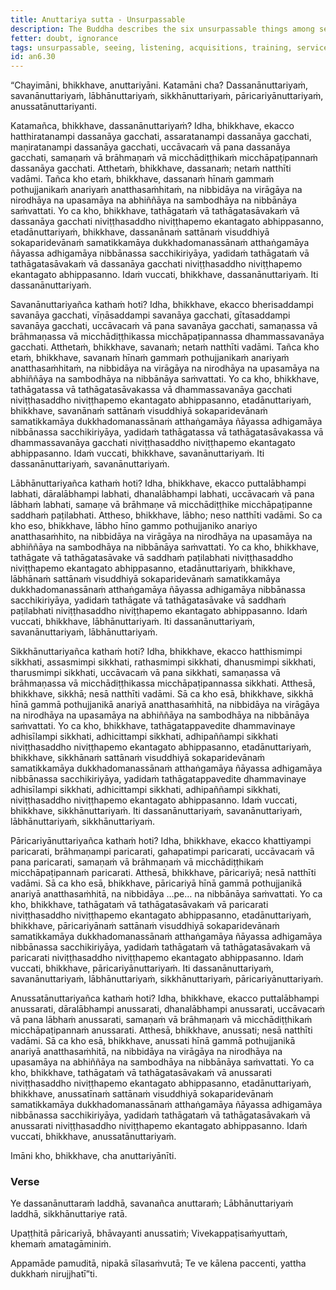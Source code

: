 ```yaml
---
title: Anuttariya sutta - Unsurpassable
description: The Buddha describes the six unsurpassable things among seeing, listening, acquisitions, training, service, and recollection.
fetter: doubt, ignorance
tags: unsurpassable, seeing, listening, acquisitions, training, service, recollection, disenchantment, fading of desire, gradual ending, tranquility, direct knowing, full awakening, Nibbāna, an, an6
id: an6.30
---
```


“Chayimāni, bhikkhave, anuttariyāni. Katamāni cha? Dassanānuttariyaṁ, savanānuttariyaṁ, lābhānuttariyaṁ, sikkhānuttariyaṁ, pāricariyānuttariyaṁ, anussatānuttariyanti.

Katamañca, bhikkhave, dassanānuttariyaṁ? Idha, bhikkhave, ekacco hatthiratanampi dassanāya gacchati, assaratanampi dassanāya gacchati, maṇiratanampi dassanāya gacchati, uccāvacaṁ vā pana dassanāya gacchati, samaṇaṁ vā brāhmaṇaṁ vā micchādiṭṭhikaṁ micchāpaṭipannaṁ dassanāya gacchati. Atthetaṁ, bhikkhave, dassanaṁ; netaṁ natthīti vadāmi. Tañca kho etaṁ, bhikkhave, dassanaṁ hīnaṁ gammaṁ pothujjanikaṁ anariyaṁ anatthasaṁhitaṁ, na nibbidāya na virāgāya na nirodhāya na upasamāya na abhiññāya na sambodhāya na nibbānāya saṁvattati. Yo ca kho, bhikkhave, tathāgataṁ vā tathāgatasāvakaṁ vā dassanāya gacchati niviṭṭhasaddho niviṭṭhapemo ekantagato abhippasanno, etadānuttariyaṁ, bhikkhave, dassanānaṁ sattānaṁ visuddhiyā sokaparidevānaṁ samatikkamāya dukkhadomanassānaṁ atthaṅgamāya ñāyassa adhigamāya nibbānassa sacchikiriyāya, yadidaṁ tathāgataṁ vā tathāgatasāvakaṁ vā dassanāya gacchati niviṭṭhasaddho niviṭṭhapemo ekantagato abhippasanno. Idaṁ vuccati, bhikkhave, dassanānuttariyaṁ. Iti dassanānuttariyaṁ.

Savanānuttariyañca kathaṁ hoti? Idha, bhikkhave, ekacco bherisaddampi savanāya gacchati, vīṇāsaddampi savanāya gacchati, gītasaddampi savanāya gacchati, uccāvacaṁ vā pana savanāya gacchati, samaṇassa vā brāhmaṇassa vā micchādiṭṭhikassa micchāpaṭipannassa dhammassavanāya gacchati. Atthetaṁ, bhikkhave, savanaṁ; netaṁ natthīti vadāmi. Tañca kho etaṁ, bhikkhave, savanaṁ hīnaṁ gammaṁ pothujjanikaṁ anariyaṁ anatthasaṁhitaṁ, na nibbidāya na virāgāya na nirodhāya na upasamāya na abhiññāya na sambodhāya na nibbānāya saṁvattati. Yo ca kho, bhikkhave, tathāgatassa vā tathāgatasāvakassa vā dhammassavanāya gacchati niviṭṭhasaddho niviṭṭhapemo ekantagato abhippasanno, etadānuttariyaṁ, bhikkhave, savanānaṁ sattānaṁ visuddhiyā sokaparidevānaṁ samatikkamāya dukkhadomanassānaṁ atthaṅgamāya ñāyassa adhigamāya nibbānassa sacchikiriyāya, yadidaṁ tathāgatassa vā tathāgatasāvakassa vā dhammassavanāya gacchati niviṭṭhasaddho niviṭṭhapemo ekantagato abhippasanno. Idaṁ vuccati, bhikkhave, savanānuttariyaṁ. Iti dassanānuttariyaṁ, savanānuttariyaṁ.

Lābhānuttariyañca kathaṁ hoti? Idha, bhikkhave, ekacco puttalābhampi labhati, dāralābhampi labhati, dhanalābhampi labhati, uccāvacaṁ vā pana lābhaṁ labhati, samaṇe vā brāhmaṇe vā micchādiṭṭhike micchāpaṭipanne saddhaṁ paṭilabhati. Attheso, bhikkhave, lābho; neso natthīti vadāmi. So ca kho eso, bhikkhave, lābho hīno gammo pothujjaniko anariyo anatthasaṁhito, na nibbidāya na virāgāya na nirodhāya na upasamāya na abhiññāya na sambodhāya na nibbānāya saṁvattati. Yo ca kho, bhikkhave, tathāgate vā tathāgatasāvake vā saddhaṁ paṭilabhati niviṭṭhasaddho niviṭṭhapemo ekantagato abhippasanno, etadānuttariyaṁ, bhikkhave, lābhānaṁ sattānaṁ visuddhiyā sokaparidevānaṁ samatikkamāya dukkhadomanassānaṁ atthaṅgamāya ñāyassa adhigamāya nibbānassa sacchikiriyāya, yadidaṁ tathāgate vā tathāgatasāvake vā saddhaṁ paṭilabhati niviṭṭhasaddho niviṭṭhapemo ekantagato abhippasanno. Idaṁ vuccati, bhikkhave, lābhānuttariyaṁ. Iti dassanānuttariyaṁ, savanānuttariyaṁ, lābhānuttariyaṁ.

Sikkhānuttariyañca kathaṁ hoti? Idha, bhikkhave, ekacco hatthismimpi sikkhati, assasmimpi sikkhati, rathasmimpi sikkhati, dhanusmimpi sikkhati, tharusmimpi sikkhati, uccāvacaṁ vā pana sikkhati, samaṇassa vā brāhmaṇassa vā micchādiṭṭhikassa micchāpaṭipannassa sikkhati. Atthesā, bhikkhave, sikkhā; nesā natthīti vadāmi. Sā ca kho esā, bhikkhave, sikkhā hīnā gammā pothujjanikā anariyā anatthasaṁhitā, na nibbidāya na virāgāya na nirodhāya na upasamāya na abhiññāya na sambodhāya na nibbānāya saṁvattati. Yo ca kho, bhikkhave, tathāgatappavedite dhammavinaye adhisīlampi sikkhati, adhicittampi sikkhati, adhipaññampi sikkhati niviṭṭhasaddho niviṭṭhapemo ekantagato abhippasanno, etadānuttariyaṁ, bhikkhave, sikkhānaṁ sattānaṁ visuddhiyā sokaparidevānaṁ samatikkamāya dukkhadomanassānaṁ atthaṅgamāya ñāyassa adhigamāya nibbānassa sacchikiriyāya, yadidaṁ tathāgatappavedite dhammavinaye adhisīlampi sikkhati, adhicittampi sikkhati, adhipaññampi sikkhati, niviṭṭhasaddho niviṭṭhapemo ekantagato abhippasanno. Idaṁ vuccati, bhikkhave, sikkhānuttariyaṁ. Iti dassanānuttariyaṁ, savanānuttariyaṁ, lābhānuttariyaṁ, sikkhānuttariyaṁ.

Pāricariyānuttariyañca kathaṁ hoti? Idha, bhikkhave, ekacco khattiyampi paricarati, brāhmaṇampi paricarati, gahapatimpi paricarati, uccāvacaṁ vā pana paricarati, samaṇaṁ vā brāhmaṇaṁ vā micchādiṭṭhikaṁ micchāpaṭipannaṁ paricarati. Atthesā, bhikkhave, pāricariyā; nesā natthīti vadāmi. Sā ca kho esā, bhikkhave, pāricariyā hīnā gammā pothujjanikā anariyā anatthasaṁhitā, na nibbidāya …pe… na nibbānāya saṁvattati. Yo ca kho, bhikkhave, tathāgataṁ vā tathāgatasāvakaṁ vā paricarati niviṭṭhasaddho niviṭṭhapemo ekantagato abhippasanno, etadānuttariyaṁ, bhikkhave, pāricariyānaṁ sattānaṁ visuddhiyā sokaparidevānaṁ samatikkamāya dukkhadomanassānaṁ atthaṅgamāya ñāyassa adhigamāya nibbānassa sacchikiriyāya, yadidaṁ tathāgataṁ vā tathāgatasāvakaṁ vā paricarati niviṭṭhasaddho niviṭṭhapemo ekantagato abhippasanno. Idaṁ vuccati, bhikkhave, pāricariyānuttariyaṁ. Iti dassanānuttariyaṁ, savanānuttariyaṁ, lābhānuttariyaṁ, sikkhānuttariyaṁ, pāricariyānuttariyaṁ.

Anussatānuttariyañca kathaṁ hoti? Idha, bhikkhave, ekacco puttalābhampi anussarati, dāralābhampi anussarati, dhanalābhampi anussarati, uccāvacaṁ vā pana lābhaṁ anussarati, samaṇaṁ vā brāhmaṇaṁ vā micchādiṭṭhikaṁ micchāpaṭipannaṁ anussarati. Atthesā, bhikkhave, anussati; nesā natthīti vadāmi. Sā ca kho esā, bhikkhave, anussati hīnā gammā pothujjanikā anariyā anatthasaṁhitā, na nibbidāya na virāgāya na nirodhāya na upasamāya na abhiññāya na sambodhāya na nibbānāya saṁvattati. Yo ca kho, bhikkhave, tathāgataṁ vā tathāgatasāvakaṁ vā anussarati niviṭṭhasaddho niviṭṭhapemo ekantagato abhippasanno, etadānuttariyaṁ, bhikkhave, anussatīnaṁ sattānaṁ visuddhiyā sokaparidevānaṁ samatikkamāya dukkhadomanassānaṁ atthaṅgamāya ñāyassa adhigamāya nibbānassa sacchikiriyāya, yadidaṁ tathāgataṁ vā tathāgatasāvakaṁ vā anussarati niviṭṭhasaddho niviṭṭhapemo ekantagato abhippasanno. Idaṁ vuccati, bhikkhave, anussatānuttariyaṁ.

Imāni kho, bhikkhave, cha anuttariyānīti.

### Verse

Ye dassanānuttaraṁ laddhā,
savanañca anuttaraṁ;
Lābhānuttariyaṁ laddhā,
sikkhānuttariye ratā.

Upaṭṭhitā pāricariyā,
bhāvayanti anussatiṁ;
Vivekappaṭisaṁyuttaṁ,
khemaṁ amatagāminiṁ.

Appamāde pamuditā,
nipakā sīlasaṁvutā;
Te ve kālena paccenti,
yattha dukkhaṁ nirujjhatī”ti.
